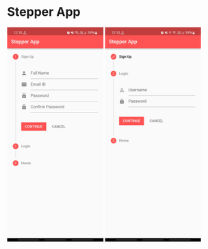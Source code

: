 # Stepper App

<img src="https://github.com/ParasRojiya/Stepper_Login/blob/master/assets/outputimages/stepper_signup.jpg" style="height:500px"/>   <img src="https://github.com/ParasRojiya/Stepper_Login/blob/master/assets/outputimages/stepper_login.jpg" style="height:500px"/>